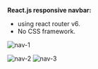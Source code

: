 **React.js responsive navbar:**
  - using react router v6.
  - No CSS framework.

![nav-1](https://user-images.githubusercontent.com/67501111/146118286-31d33a45-07d6-4f6c-9ca5-c698be2b61ba.PNG)


![nav-2](https://user-images.githubusercontent.com/67501111/146117934-b1acb95a-48cf-4905-a6ab-c1ee7873f447.PNG)
![nav-3](https://user-images.githubusercontent.com/67501111/146117936-a1688af1-c1d0-4056-97eb-51930febb360.PNG)
